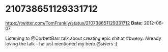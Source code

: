 # 210738651129331712
https://twitter.com/TomFrankly/status/210738651129331712
**Date:** 2012-06-07

Listening to @CorbettBarr talk about creating epic shit at #bweny. Already loving the talk - he just mentioned my hero @sivers :)
